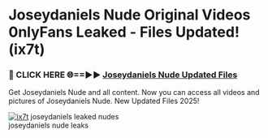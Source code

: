 # Joseydaniels Nude Original Videos 0nlyFans Leaked - Files Updated! (ix7t)

<h3>🔴 CLICK HERE 🌐==►► <a href="https://tinyurl.com/52m3yx9h" rel="nofollow">Joseydaniels Nude Updated Files</a></h3>

Get Joseydaniels Nude and all content. Now you can access all videos and pictures of Joseydaniels Nude. New Updated Files 2025!

[![ix7t](https://i.imgur.com/TnHtlc8.gif)](https://tinyurl.com/52m3yx9h)
joseydaniels leaked nudes<br>
joseydaniels nude leaks